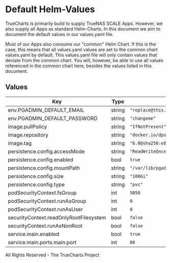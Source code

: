 # Default Helm-Values

TrueCharts is primarily build to supply TrueNAS SCALE Apps.
However, we also supply all Apps as standard Helm-Charts. In this document we aim to document the default values in our values.yaml file.

Most of our Apps also consume our "common" Helm Chart.
If this is the case, this means that all values.yaml values are set to the common chart values.yaml by default. This values.yaml file will only contain values that deviate from the common chart.
You will, however, be able to use all values referenced in the common chart here, besides the values listed in this document.

## Values

| Key | Type | Default | Description |
|-----|------|---------|-------------|
| env.PGADMIN_DEFAULT_EMAIL | string | `"replace@this.now"` |  |
| env.PGADMIN_DEFAULT_PASSWORD | string | `"changeme"` |  |
| image.pullPolicy | string | `"IfNotPresent"` |  |
| image.repository | string | `"docker.io/dpage/pgadmin4"` |  |
| image.tag | string | `"6.0@sha256:e8d18f941264a82c6fbe81ce60503f2b00823a36e571cd383ca1f462b578f691"` |  |
| persistence.config.accessMode | string | `"ReadWriteOnce"` |  |
| persistence.config.enabled | bool | `true` |  |
| persistence.config.mountPath | string | `"/var/lib/pgadmin"` |  |
| persistence.config.size | string | `"100Gi"` |  |
| persistence.config.type | string | `"pvc"` |  |
| podSecurityContext.fsGroup | int | `5050` |  |
| podSecurityContext.runAsGroup | int | `0` |  |
| podSecurityContext.runAsUser | int | `0` |  |
| securityContext.readOnlyRootFilesystem | bool | `false` |  |
| securityContext.runAsNonRoot | bool | `false` |  |
| service.main.enabled | bool | `true` |  |
| service.main.ports.main.port | int | `80` |  |

All Rights Reserved - The TrueCharts Project
